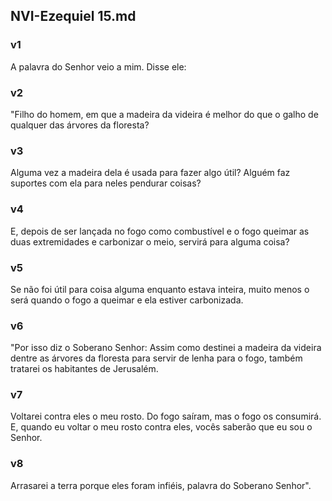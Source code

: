 ## NVI-Ezequiel 15.md
### v1
 A palavra do Senhor veio a mim. Disse ele:
### v2
 "Filho do homem, em que a madeira da videira é melhor do que o galho de qualquer das árvores da floresta?
### v3
 Alguma vez a madeira dela é usada para fazer algo útil? Alguém faz suportes com ela para neles pendurar coisas?
### v4
 E, depois de ser lançada no fogo como combustível e o fogo queimar as duas extremidades e carbonizar o meio, servirá para alguma coisa?
### v5
 Se não foi útil para coisa alguma enquanto estava inteira, muito menos o será quando o fogo a queimar e ela estiver carbonizada.
### v6
 "Por isso diz o Soberano Senhor: Assim como destinei a madeira da videira dentre as árvores da floresta para servir de lenha para o fogo, também tratarei os habitantes de Jerusalém.
### v7
 Voltarei contra eles o meu rosto. Do fogo saíram, mas o fogo os consumirá. E, quando eu voltar o meu rosto contra eles, vocês saberão que eu sou o Senhor.
### v8
 Arrasarei a terra porque eles foram infiéis, palavra do Soberano Senhor".
